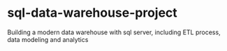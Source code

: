 # sql-data-warehouse-project
Building a modern data warehouse with sql server, including ETL process, data modeling and analytics
